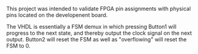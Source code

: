 This project was intended to validate FPGA pin assignments with physical pins located on the developenent board.

The VHDL is essentially a FSM demux in which pressing Button1 will progress to the next state, and thereby output the clock signal on the next output. Button2 will reset the FSM as well as "overflowing" will reset the FSM to 0.
